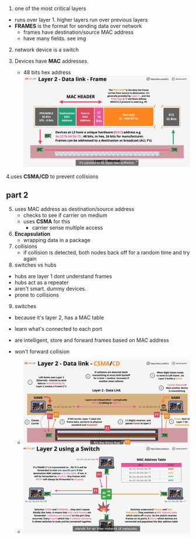 1. one of the most critical layers

- runs over layer 1. higher layers run over previous layers
- **FRAMES** is the format for sending data over network
  - frames have destination/source MAC address
  - have many fields. see img

2. network device is a switch
3. Devices have **MAC** addresses.

   - 48 bits hex address
     ![data link layer](img/datalink.png)

4.uses **CSMA/CD** to prevent collisions

## part 2

5. uses MAC address as destination/source address
   - checks to see if carrier on medium
   - uses **CSMA** for this
     - carrier sense multiple access
6. **Encapsulation**
   - wrapping data in a package
7. collisions
   - if collision is detected, both nodes back off for a random time and try again
8. switches vs hubs

- hubs are layer 1 dont understand frames
- hubs act as a repeater
- aren't smart. dummy devices.
- prone to collisions

9. switches

- because it's layer 2, has a MAC table
- learn what's connected to each port
- are intelligent, store and forward frames based on MAC address
- won't forward collision

  - ![frames](img/datalink2.png)
  - ![switches](img/datalink3.png)
